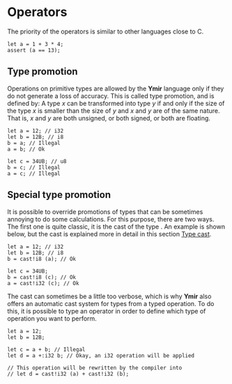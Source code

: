 # Operators

The priority of the operators is similar to other languages close to C.

```ymir
let a = 1 + 3 * 4;
assert (a == 13);
```

## Type promotion

Operations on primitive types are allowed by the **Ymir** language
only if they do not generate a loss of accuracy. This is called type
promotion, and is defined by: A type _x_ can be transformed into type
_y_ if and only if the size of the type _x_ is smaller than the size
of _y_ and _x_ and _y_ are of the same nature. That is, _x_ and _y_
are both unsigned, or both signed, or both are floating.

```ymir
let a = 12; // i32
let b = 12B; // i8
b = a; // Illegal
a = b; // Ok

let c = 34UB; // u8
b = c; // Illegal
a = c; // Illegal
```

## Special type promotion


It is possible to override promotions of types that can be
sometimes annoying to do some calculations. For this purpose, there are
two ways. The first one is quite classic, it is the cast of the type
. An example is shown below, but the cast is explained more in
detail in this section [Type cast](expressions/cast.md).

```ymir
let a = 12; // i32
let b = 12B; // i8
b = cast!i8 (a); // Ok

let c = 34UB;
b = cast!i8 (c); // Ok
a = cast!i32 (c); // Ok
```

The cast can sometimes be a little too verbose, which is why **Ymir**
also offers an automatic cast system for types from a typed
operation. To do this, it is possible to type an operator in order to
define which type of operation you want to perform.

```ymir
let a = 12;
let b = 12B;

let c = a + b; // Illegal
let d = a +:i32 b; // Okay, an i32 operation will be applied

// This operation will be rewritten by the compiler into
// let d = cast!i32 (a) + cast!i32 (b); 
```
